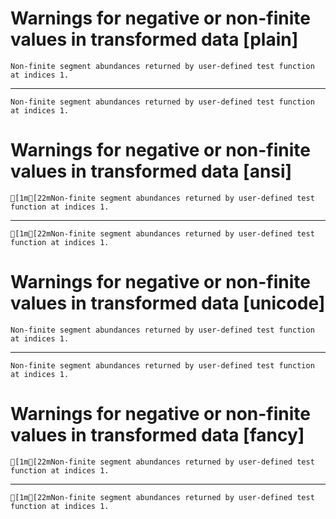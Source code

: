 # Warnings for negative or non-finite values in transformed data [plain]

    Non-finite segment abundances returned by user-defined test function at indices 1.

---

    Non-finite segment abundances returned by user-defined test function at indices 1.

# Warnings for negative or non-finite values in transformed data [ansi]

    [1m[22mNon-finite segment abundances returned by user-defined test function at indices 1.

---

    [1m[22mNon-finite segment abundances returned by user-defined test function at indices 1.

# Warnings for negative or non-finite values in transformed data [unicode]

    Non-finite segment abundances returned by user-defined test function at indices 1.

---

    Non-finite segment abundances returned by user-defined test function at indices 1.

# Warnings for negative or non-finite values in transformed data [fancy]

    [1m[22mNon-finite segment abundances returned by user-defined test function at indices 1.

---

    [1m[22mNon-finite segment abundances returned by user-defined test function at indices 1.

